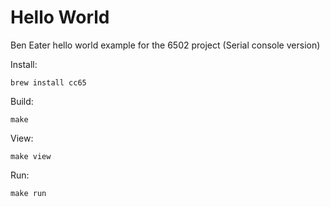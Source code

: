 Hello World
===========

Ben Eater hello world example for the 6502 project (Serial console version)

Install:

    brew install cc65

Build:

    make

View:

    make view

Run:

    make run
